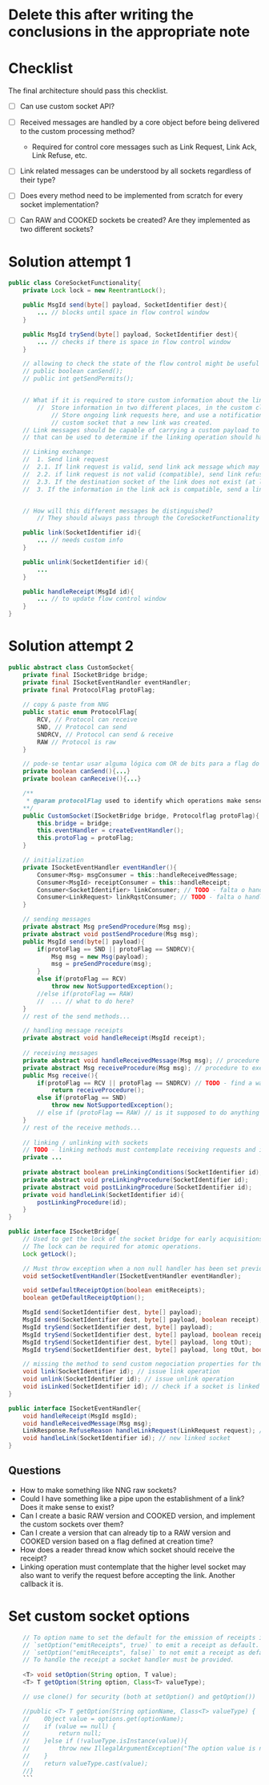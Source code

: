 # Delete this after writing the conclusions in the appropriate note
# Checklist
The final architecture should pass this checklist.
- [ ] Can use custom socket API?
- [ ] Received messages are handled by a core object before being delivered to the custom processing method?
	- Required for control core messages such as Link Request, Link Ack, Link Refuse, etc.
- [ ] Link related messages can be understood by all sockets regardless of their type?
- [ ] Does every method need to be implemented from scratch for every socket implementation?
- [ ] Can RAW and COOKED sockets be created? Are they implemented as two different sockets?


# Solution attempt 1

```java
public class CoreSocketFunctionality{
	private Lock lock = new ReentrantLock();

	public MsgId send(byte[] payload, SocketIdentifier dest){
		... // blocks until space in flow control window
	}

	public MsgId trySend(byte[] payload, SocketIdentifier dest){
		... // checks if there is space in flow control window
	}

	// allowing to check the state of the flow control might be useful also
	// public boolean canSend();
	// public int getSendPermits();


	// What if it is required to store custom information about the linked sockets?
		//	Store information in two different places, in the custom class and in here?
			// Store ongoing link requests here, and use a notification method to notify the
			// custom socket that a new link was created.
	// Link messages should be capable of carrying a custom payload to include custom information
	// that can be used to determine if the linking operation should happen.

	// Linking exchange:
	//	1. Send link request
	//  2.1. If link request is valid, send link ack message which may contain custom payload to carry properties important for the linking negotiation.
	//  2.2. if link request is not valid (compatible), send link refuse message containing the reason.
	//  2.3. If the destination socket of the link does not exist (at least currently) then send link refuse containing as reason (socket does not exist).
	//  3. If the information in the link ack is compatible, send a link ack with empty custom payload (custom payload is not necessary as this information was already sent in the link request message).


	// How will this different messages be distinguished? 
		// They should always pass through the CoreSocketFunctionality before being delivered to the custom socket.

	public link(SocketIdentifier id){
		... // needs custom info
	}

	public unlink(SocketIdentifier id){
		... 
	}

	public handleReceipt(MsgId id){
		... // to update flow control window
	}
}
```

# Solution attempt 2
```java
public abstract class CustomSocket{
	private final ISocketBridge bridge;
	private final ISocketEventHandler eventHandler;
	private final ProtocolFlag protoFlag;
	
	// copy & paste from NNG
	public static enum ProtocolFlag{
		RCV, // Protocol can receive
		SND, // Protocol can send
		SNDRCV, // Protocol can send & receive
		RAW // Protocol is raw
	}

	// pode-se tentar usar alguma lógica com OR de bits para a flag do protocolo
	private boolean canSend(){...}
	private boolean canReceive(){...}

	/**
	 * @param protocolFlag used to identify which operations make sense for the protocol in question. 	
	**/
	public CustomSocket(ISocketBridge bridge, Protocolflag protoFlag){
		this.bridge = bridge;
		this.eventHandler = createEventHandler();
		this.protoFlag = protoFlag;
	}

	// initialization
	private ISocketEventHandler eventHandler(){
		Consumer<Msg> msgConsumer = this::handleReceivedMessage;
		Consumer<MsgId> receiptConsumer = this::handleReceipt;
		Consumer<SocketIdentifier> linkConsumer; // TODO - falta o handler de novos links
		Consumer<LinkRequest> linkRqstConsumer; // TODO - falta o handler de link requests
	}

	// sending messages
	private abstract Msg preSendProcedure(Msg msg);
	private abstract void postSendProcedure(Msg msg);
	public MsgId send(byte[] payload){
		if(protoFlag == SND || protoFlag == SNDRCV){
			Msg msg = new Msg(payload);
			msg = preSendProcedure(msg);
		}
		else if(protoFlag == RCV)
			throw new NotSupportedException();
		//else if(protoFlag == RAW)
		//	... // what to do here?
	}
	// rest of the send methods...

	// handling message receipts
	private abstract void handleReceipt(MsgId receipt);
	
	// receiving messages
	private abstract void handleReceivedMessage(Msg msg); // procedure to execute immediately after the message arriving at the socket
	private abstract Msg receiveProcedure(Msg msg); // procedure to execute before returning a message. There is only a pre receive procedure as returning the message ends the receive operation. 
	public Msg receive(){
		if(protoFlag == RCV || protoFlag == SNDRCV) // TODO - find a way to check this with only one operation (use bit operations)
			return receiveProcedure();
		else if(protoFlag == SND)
			throw new NotSupportedException();
		// else if (protoFlag == RAW) // is it supposed to do anything fancy with RAW? When not RAW hide some Msg information, while with RAW keep everything?
	}
	// rest of the receive methods...
	
	// linking / unlinking with sockets
	// TODO - linking methods must contemplate receiving requests and issueing requests
	private ...
	
	private abstract boolean preLinkingConditions(SocketIdentifier id);
	private abstract void preLinkingProcedure(SocketIdentifier id);
	private abstract void postLinkingProcedure(SocketIdentifier id);
	private void handleLink(SocketIdentifier id){
		postLinkingProcedure(id);
	}
}

public interface ISocketBridge{
	// Used to get the lock of the socket bridge for early acquisitions.
	// The lock can be required for atomic operations.
	Lock getLock();

	// Must throw exception when a non null handler has been set previously.
	void setSocketEventHandler(ISocketEventHandler eventHandler);

	void setDefaultReceiptOption(boolean emitReceipts);
	boolean getDefaultReceiptOption();

	MsgId send(SocketIdentifier dest, byte[] payload);
	MsgId send(SocketIdentifier dest, byte[] payload, boolean receipt);
	MsgId trySend(SocketIdentifier dest, byte[] payload);
	MsgId trySend(SocketIdentifier dest, byte[] payload, boolean receipt);
	MsgId trySend(SocketIdentifier dest, byte[] payload, long tOut);
	MsgId trySend(SocketIdentifier dest, byte[] payload, long tOut, boolean receipt);

	// missing the method to send custom negociation properties for the linking operation
	void link(SocketIdentifier id); // issue link operation
	void unlink(SocketIdentifier id); // issue unlink operation
	void isLinked(SocketIdentifier id); // check if a socket is linked
}

public interface ISocketEventHandler{
	void handleReceipt(MsgId msgId);
	void handleReceivedMessage(Msg msg);
	LinkResponse.RefuseReason handleLinkRequest(LinkRequest request); // if the link should be accepted return 'null', otherwise return the reason for the refusal
	void handleLink(SocketIdentifier id); // new linked socket
}
```


## Questions
- How to make something like NNG raw sockets?
- Could I have something like a pipe upon the establishment of a link? Does it make sense to exist? 
- Can I create a basic RAW version and COOKED version, and implement the custom sockets over them?
- Can I create a version that can already tip to a RAW version and COOKED version based on a flag defined at creation time?
- How does a reader thread know which socket should receive the receipt?
- Linking operation must contemplate that the higher level socket may also want to verify the request before accepting the link. Another callback it is. 


# Set custom socket options

```java
	// To option name to set the default for the emission of receipts is 'emitReceipts'. 
	// `setOption("emitReceipts", true)` to emit a receipt as default. 
	// `setOption("emitReceipts", false)` to not emit a receipt as default.
	// To handle the receipt a socket handler must be provided.
	
	<T> void setOption(String option, T value);
    <T> T getOption(String option, Class<T> valueType);

	// use clone() for security (both at setOption() and getOption())

    //public <T> T getOption(String optionName, Class<T> valueType) {
    //    Object value = options.get(optionName);
    //    if (value == null) {
    //        return null;
    //    }else if (!valueType.isInstance(value)){
    //		  throw new IllegalArgumentException("The option value is not an instance of the given value type.");	
    //	  }
    //    return valueType.cast(value); 
    //}
    ```